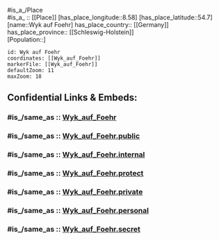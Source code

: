 ﻿---
confidential: public
isDeleted: false
location:
- 54.7
- 8.58
mapmarker: city
mapzoom:
- 7
- 12
SpocWebEntityId: 35728
tags:
- geo/City
type: City
---

#is_a_/Place  
#is_a_ :: [[Place]] 
[has_place_longitude::8.58] 
[has_place_latitude::54.7] 
[name::Wyk auf Foehr] 
has_place_country:: [[Germany]]  
has_place_province:: [[Schleswig-Holstein]]  
[Population::] 



```leaflet
id: Wyk auf Foehr
coordinates: [[Wyk_auf_Foehr]] 
markerFile: [[Wyk_auf_Foehr]] 
defaultZoom: 11 
maxZoom: 18
```


## Confidential Links & Embeds: 

### #is_/same_as :: [Wyk_auf_Foehr](/_Standards/Earth/Continent/Europe/Europe~Central/Germany/Germany~West/Schleswig-Holstein/counties~SH/Nordfriesland/cities~Nordfriesland/Föhr-Amrum/boroughs~Föhr-Amrum/Wyk_auf_Foehr.md) 

### #is_/same_as :: [Wyk_auf_Foehr.public](/_public/Earth/Continent/Europe/Europe~Central/Germany/Germany~West/Schleswig-Holstein/counties~SH/Nordfriesland/cities~Nordfriesland/Föhr-Amrum/boroughs~Föhr-Amrum/Wyk_auf_Foehr.public.md) 

### #is_/same_as :: [Wyk_auf_Foehr.internal](/_internal/Earth/Continent/Europe/Europe~Central/Germany/Germany~West/Schleswig-Holstein/counties~SH/Nordfriesland/cities~Nordfriesland/Föhr-Amrum/boroughs~Föhr-Amrum/Wyk_auf_Foehr.internal.md) 

### #is_/same_as :: [Wyk_auf_Foehr.protect](/_protect/Earth/Continent/Europe/Europe~Central/Germany/Germany~West/Schleswig-Holstein/counties~SH/Nordfriesland/cities~Nordfriesland/Föhr-Amrum/boroughs~Föhr-Amrum/Wyk_auf_Foehr.protect.md) 

### #is_/same_as :: [Wyk_auf_Foehr.private](/_private/Earth/Continent/Europe/Europe~Central/Germany/Germany~West/Schleswig-Holstein/counties~SH/Nordfriesland/cities~Nordfriesland/Föhr-Amrum/boroughs~Föhr-Amrum/Wyk_auf_Foehr.private.md) 

### #is_/same_as :: [Wyk_auf_Foehr.personal](/_personal/Earth/Continent/Europe/Europe~Central/Germany/Germany~West/Schleswig-Holstein/counties~SH/Nordfriesland/cities~Nordfriesland/Föhr-Amrum/boroughs~Föhr-Amrum/Wyk_auf_Foehr.personal.md) 

### #is_/same_as :: [Wyk_auf_Foehr.secret](/_secret/Earth/Continent/Europe/Europe~Central/Germany/Germany~West/Schleswig-Holstein/counties~SH/Nordfriesland/cities~Nordfriesland/Föhr-Amrum/boroughs~Föhr-Amrum/Wyk_auf_Foehr.secret.md)

